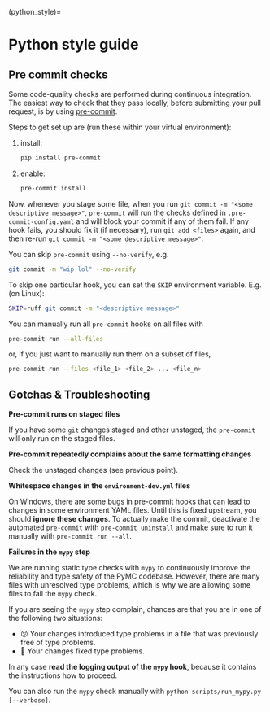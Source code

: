 (python_style)=
# Python style guide

## Pre commit checks

Some code-quality checks are performed during continuous integration. The easiest way to check that they pass locally,
before submitting your pull request, is by using [pre-commit](https://pre-commit.com/).

Steps to get set up are (run these within your virtual environment):

1. install:

    ```bash
    pip install pre-commit
    ```

2. enable:

    ```bash
    pre-commit install
    ```

Now, whenever you stage some file, when you run `git commit -m "<some descriptive message>"`, `pre-commit` will run
the checks defined in `.pre-commit-config.yaml` and will block your commit if any of them fail. If any hook fails, you
should fix it (if necessary), run `git add <files>` again, and then re-run `git commit -m "<some descriptive message>"`.

You can skip `pre-commit` using `--no-verify`, e.g.

```bash
git commit -m "wip lol" --no-verify
```

To skip one particular hook, you can set the `SKIP` environment variable. E.g. (on Linux):

```bash
SKIP=ruff git commit -m "<descriptive message>"
```

You can manually run all `pre-commit` hooks on all files with

```bash
pre-commit run --all-files
```

or, if you just want to manually run them on a subset of files,

```bash
pre-commit run --files <file_1> <file_2> ... <file_n>
```

## Gotchas & Troubleshooting
__Pre-commit runs on staged files__

If you have some `git` changes staged and other unstaged, the `pre-commit` will only run on the staged files.

__Pre-commit repeatedly complains about the same formatting changes__

Check the unstaged changes (see previous point).

__Whitespace changes in the `environment-dev.yml` files__

On Windows, there are some bugs in pre-commit hooks that can lead to changes in some environment YAML files.
Until this is fixed upstream, you should __ignore these changes__.
To actually make the commit, deactivate the automated `pre-commit` with `pre-commit uninstall` and make sure to run it manually with `pre-commit run --all`.

__Failures in the `mypy` step__

We are running static type checks with `mypy` to continuously improve the reliability and type safety of the PyMC codebase.
However, there are many files with unresolved type problems, which is why we are allowing some files to fail the `mypy` check.

If you are seeing the `mypy` step complain, chances are that you are in one of the following two situations:
* 😕 Your changes introduced type problems in a file that was previously free of type problems.
* 🥳 Your changes fixed type problems.

In any case __read the logging output of the `mypy` hook__, because it contains the instructions how to proceed.

You can also run the `mypy` check manually with `python scripts/run_mypy.py [--verbose]`.
